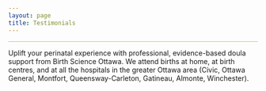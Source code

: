```yaml
---
layout: page
title: Testimonials
---
```



<hr style="height:1px;border-width:0;color:#ffb901;background-color:#ffb901">

<footer>
<p>Uplift your perinatal experience with professional, evidence-based doula support from Birth Science Ottawa. We attend births at home, at birth centres, and at all the hospitals in the greater Ottawa area (Civic, Ottawa General, Montfort, Queensway-Carleton, Gatineau, Almonte, Winchester).</p>
</footer>
